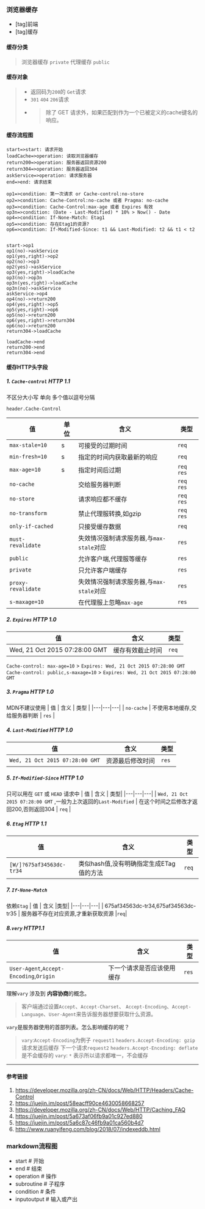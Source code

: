 ### 浏览器缓存
- [tag]前端 
- [tag]缓存

#### 缓存分类
> 浏览器缓存 `private`
> 代理缓存 `public`

#### 缓存对象
> * 返回码为`200`的 `Get`请求
> * `301` `404` `206`请求
> * > 除了 GET 请求外，如果匹配到作为一个已被定义的cache键名的响应。

#### 缓存流程图

``` flow
start=>start: 请求开始
loadCache=>operation: 读取浏览器缓存
return200=>operation: 服务器返回资源200
return304=>operation: 服务器返回304
askService=>operation: 请求服务器
end=>end: 请求结束

op1=>condition: 第一次请求 or Cache-control:no-store
op2=>condition: Cache-Control:no-cache 或者 Pragma: no-cache
op3=>condition: Cache-Control:max-age 或者 Expires 有效
op3n=>condition: (Date - Last-Modified) * 10% > Now() - Date
op4=>condition: If-None-Match: Etag1
op5=>condition: 存在Etag1的资源?
op6=>condition: If-Modified-Since: t1 && Last-Modified: t2 && t1 < t2


start->op1
op1(no)->askService
op1(yes,right)->op2
op2(no)->op3
op2(yes)->askService
op3(yes,right)->loadCache
op3(no)->op3n
op3n(yes,right)->loadCache
op3n(no)->askService
askService->op4
op4(no)->return200
op4(yes,right)->op5
op5(yes,right)->op6
op5(no)->return200
op6(yes,right)->return304
op6(no)->return200
return304->loadCache

loadCache->end
return200->end
return304->end
```

#### 缓存HTTP头字段
##### 1. `Cache-control` HTTP 1.1
不区分大小写 单向 多个值以逗号分隔

```
header.Cache-Control
```
| 值  | 单位  | 含义 | 类型|
|---|---|---|---|
|`max-stale=10`| s | 可接受的过期时间 | `req`|
|`min-fresh=10`| s | 指定的时间内获取最新的响应 | `req`|
|`max-age=10`  | s | 指定时间后过期 | `req` `res`|
|`no-cache`    |   | 交给服务器判断  | `req` `res` |
|`no-store`    |   | 请求响应都不缓存| `req` `res`|
|`no-transform`|   | 禁止代理服转换,如gzip| `req` `res`| 
|`only-if-cached`| | 只接受缓存数据| `req`|
|`must-revalidate`| | 失效情况强制请求服务器,与`max-stale`对应 | `res` |
|`public`| | 允许客户端,代理服等缓存 | `res` |
|`private`| | 只允许客户端缓存 |`res` |
|`proxy-revalidate`| | 失效情况强制请求服务器,与`max-stale`对应 | `res` |
|`s-maxage=10`| | 在代理服上忽略`max-age`| `res`|

##### 2. `Expires` HTTP 1.0
|  值 |  含义 | 类型|
|---|---|---|
|  Wed, 21 Oct 2015 07:28:00 GMT |  缓存有效截止时间 | `req`|

`Cache-control: max-age=10` > `Expires: Wed, 21 Oct 2015 07:28:00 GMT`
`Cache-control: public,s-maxage=10` > `Expires: Wed, 21 Oct 2015 07:28:00 GMT`

##### 3. `Pragma` HTTP 1.0
MDN不建议使用
|  值 |  含义  | 类型 |
|---|---|---|
|  `no-cache` | 不使用本地缓存,交给服务器判断  | `res` |

##### 4. `Last-Modified` HTTP 1.0
|  值 |  含义 | 类型 |
|---|---|---|
|  `Wed, 21 Oct 2015 07:28:00 GMT` | 资源最后修改时间  | `res`|

##### 5. `If-Modified-Since` HTTP 1.0
只可以用在 `GET` 或 `HEAD` 请求中
|  值 | 含义  | 类型|
|---|---|---|
| `Wed, 21 Oct 2015 07:28:00 GMT` ,一般为上次返回的`Last-Modified` |  在这个时间之后修改才返回200,否则返回304 | `req` |

##### 6. `Etag` HTTP 1.1
|  值 | 含义  |类型|
|---|---|---|
| `[W/]?675af34563dc-tr34`  | 类似hash值,没有明确指定生成ETag值的方法  |`req`|
##### 7. `If-None-Match`
依赖`Etag`
| 值  | 含义  |类型|
|---|---|---|
| 675af34563dc-tr34,675af34563dc-tr35  |  服务器不存在对应资源,才重新获取资源 |`req`|

##### 8.`very` HTTP1.1
|  值 | 含义  | 类型|
|---|---|---|
|  `User-Agent`,`Accept-Encoding`,`Origin` |  下一个请求是否应该使用缓存 |`res`|

理解`vary` 涉及到 **内容协商**的概念。
> 客户端通过设置`Accept`、`Accept-Charset`、 `Accept-Encoding`、`Accept-Language`、`User-Agent`来告诉服务器想要获取什么资源。

`vary`是服务器使用的首部列表。怎么影响缓存的呢？
> `vary`:`Accept-Encoding`为例子
> `request1` `headers.Accept-Encoding: gzip` 请求发送后缓存
> 下一个请求`request2` `headers.Accept-Encoding: deflate` 是不会缓存的
> `vary`: `*` 表示所以请求都唯一，不会缓存



---

#### 参考链接
1. https://developer.mozilla.org/zh-CN/docs/Web/HTTP/Headers/Cache-Control
2. https://juejin.im/post/58eacff90ce4630058668257
3. https://developer.mozilla.org/zh-CN/docs/Web/HTTP/Caching_FAQ
4. https://juejin.im/post/5a673af06fb9a01c927ed880
5. https://juejin.im/post/5a6c87c46fb9a01ca560b4d7
6. http://www.ruanyifeng.com/blog/2018/07/indexeddb.html





### markdown流程图
- start # 开始
- end # 结束
- operation # 操作
- subroutine # 子程序
- condition # 条件
- inputoutput # 输入或产出